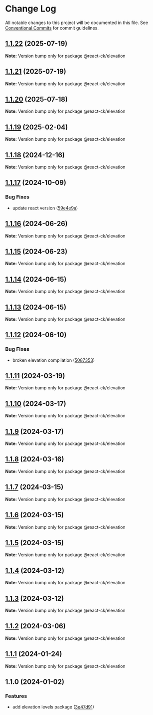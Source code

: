 # Change Log

All notable changes to this project will be documented in this file.
See [Conventional Commits](https://conventionalcommits.org) for commit guidelines.

## [1.1.22](https://github.com/abelflopes/react-ck/compare/@react-ck/elevation@1.1.21...@react-ck/elevation@1.1.22) (2025-07-19)

**Note:** Version bump only for package @react-ck/elevation





## [1.1.21](https://github.com/abelflopes/react-ck/compare/@react-ck/elevation@1.1.20...@react-ck/elevation@1.1.21) (2025-07-19)

**Note:** Version bump only for package @react-ck/elevation





## [1.1.20](https://github.com/abelflopes/react-ck/compare/@react-ck/elevation@1.1.19...@react-ck/elevation@1.1.20) (2025-07-18)

**Note:** Version bump only for package @react-ck/elevation





## [1.1.19](https://github.com/abelflopes/react-ck/compare/@react-ck/elevation@1.1.18...@react-ck/elevation@1.1.19) (2025-02-04)

**Note:** Version bump only for package @react-ck/elevation





## [1.1.18](https://github.com/abelflopes/react-ck/compare/@react-ck/elevation@1.1.17...@react-ck/elevation@1.1.18) (2024-12-16)

**Note:** Version bump only for package @react-ck/elevation





## [1.1.17](https://github.com/abelflopes/react-ck/compare/@react-ck/elevation@1.1.16...@react-ck/elevation@1.1.17) (2024-10-09)


### Bug Fixes

* update react version ([59e4e9a](https://github.com/abelflopes/react-ck/commit/59e4e9afa979d29efdc793f3441ed528971844ca))



## [1.1.16](https://github.com/abelflopes/react-ck/compare/@react-ck/elevation@1.1.15...@react-ck/elevation@1.1.16) (2024-06-26)

**Note:** Version bump only for package @react-ck/elevation





## [1.1.15](https://github.com/abelflopes/react-ck/compare/@react-ck/elevation@1.1.14...@react-ck/elevation@1.1.15) (2024-06-23)

**Note:** Version bump only for package @react-ck/elevation





## [1.1.14](https://github.com/abelflopes/react-ck/compare/@react-ck/elevation@1.1.13...@react-ck/elevation@1.1.14) (2024-06-15)

**Note:** Version bump only for package @react-ck/elevation





## [1.1.13](https://github.com/abelflopes/react-ck/compare/@react-ck/elevation@1.1.12...@react-ck/elevation@1.1.13) (2024-06-15)

**Note:** Version bump only for package @react-ck/elevation





## [1.1.12](https://github.com/abelflopes/react-ck/compare/@react-ck/elevation@1.1.11...@react-ck/elevation@1.1.12) (2024-06-10)


### Bug Fixes

* broken elevation compilation ([5087353](https://github.com/abelflopes/react-ck/commit/5087353677a29b8db88998cabb0d44e462668178))



## [1.1.11](https://github.com/abelflopes/react-ck/compare/@react-ck/elevation@1.1.10...@react-ck/elevation@1.1.11) (2024-03-19)

**Note:** Version bump only for package @react-ck/elevation





## [1.1.10](https://github.com/abelflopes/react-ck/compare/@react-ck/elevation@1.1.9...@react-ck/elevation@1.1.10) (2024-03-17)

**Note:** Version bump only for package @react-ck/elevation





## [1.1.9](https://github.com/abelflopes/react-ck/compare/@react-ck/elevation@1.1.8...@react-ck/elevation@1.1.9) (2024-03-17)

**Note:** Version bump only for package @react-ck/elevation





## [1.1.8](https://github.com/abelflopes/react-ck/compare/@react-ck/elevation@1.1.7...@react-ck/elevation@1.1.8) (2024-03-16)

**Note:** Version bump only for package @react-ck/elevation





## [1.1.7](https://github.com/abelflopes/react-ck/compare/@react-ck/elevation@1.1.6...@react-ck/elevation@1.1.7) (2024-03-15)

**Note:** Version bump only for package @react-ck/elevation





## [1.1.6](https://github.com/abelflopes/react-ck/compare/@react-ck/elevation@1.1.5...@react-ck/elevation@1.1.6) (2024-03-15)

**Note:** Version bump only for package @react-ck/elevation





## [1.1.5](https://github.com/abelflopes/react-ck/compare/@react-ck/elevation@1.1.4...@react-ck/elevation@1.1.5) (2024-03-15)

**Note:** Version bump only for package @react-ck/elevation





## [1.1.4](https://github.com/abelflopes/react-ck/compare/@react-ck/elevation@1.1.3...@react-ck/elevation@1.1.4) (2024-03-12)

**Note:** Version bump only for package @react-ck/elevation





## [1.1.3](https://github.com/abelflopes/react-ck/compare/@react-ck/elevation@1.1.2...@react-ck/elevation@1.1.3) (2024-03-12)

**Note:** Version bump only for package @react-ck/elevation





## [1.1.2](https://github.com/abelflopes/react-ck/compare/@react-ck/elevation@1.1.1...@react-ck/elevation@1.1.2) (2024-03-06)

**Note:** Version bump only for package @react-ck/elevation





## [1.1.1](https://github.com/abelflopes/react-ck/compare/@react-ck/elevation@1.1.0...@react-ck/elevation@1.1.1) (2024-01-24)

**Note:** Version bump only for package @react-ck/elevation





## 1.1.0 (2024-01-02)


### Features

* add elevation levels package ([3e47d91](https://github.com/abelflopes/react-ck/commit/3e47d91ea6a9fb9c66e2d9befc22718c09e4e836))
